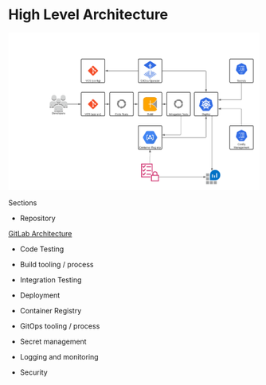 # High Level Architecture

![HLD](HLD.png)

Sections

* Repository

[GitLab Architecture](GitLab_Setup.md)
* Code Testing

* Build tooling / process
* Integration Testing
* Deployment
* Container Registry
* GitOps tooling / process
* Secret management
* Logging and monitoring
* Security




